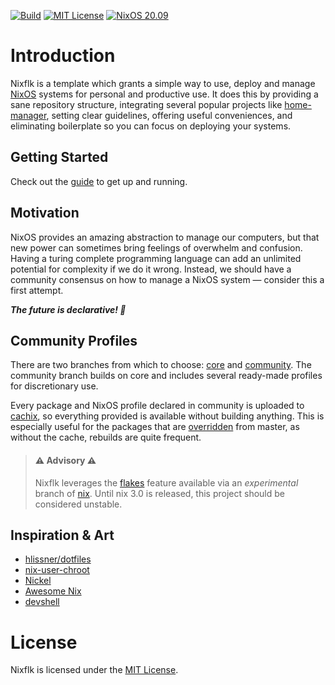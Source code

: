 [![Build](https://img.shields.io/github/checks-status/nrdxp/nixflk/core)](https://hercules-ci.com/github/nrdxp/nixflk/jobs)
[![MIT License](https://img.shields.io/github/license/nrdxp/nixflk)][mit]
[![NixOS 20.09](https://img.shields.io/badge/NixOS-v20.09-blue.svg?style=flat&logo=NixOS&logoColor=white)](https://nixos.org)

# Introduction
Nixflk is a template which grants a simple way to use, deploy and manage
[NixOS][nixos] systems for personal and productive use. It does this by
providing a sane repository structure, integrating several popular projects
like [home-manager][home-manager], setting clear guidelines, offering useful
conveniences, and eliminating boilerplate so you can focus on deploying your
systems.

## Getting Started
Check out the [guide](https://flk.nrdxp.dev/doc/start) to get up and running.

## Motivation
NixOS provides an amazing abstraction to manage our computers, but that new
power can sometimes bring feelings of overwhelm and confusion. Having a turing
complete programming language can add an unlimited potential for complexity if
we do it wrong. Instead, we should have a community consensus on how to manage
a NixOS system — consider this a first attempt.

___The future is declarative! 🎉___

## Community Profiles
There are two branches from which to choose: [core][core] and
[community][community]. The community branch builds on core and includes
several ready-made profiles for discretionary use.

Every package and NixOS profile declared in community is uploaded to
[cachix](./cachix), so everything provided is available without building
anything. This is especially useful for the packages that are
[overridden](./overrides) from master, as without the cache, rebuilds are
quite frequent.

> #### ⚠ Advisory ⚠
> Nixflk leverages the [flakes][flakes] feature available via an _experimental_
> branch of [nix][nix]. Until nix 3.0 is released, this project should be
> considered unstable.

## Inspiration & Art
- [hlissner/dotfiles][dotfiles]
- [nix-user-chroot](https://github.com/nix-community/nix-user-chroot)
- [Nickel](https://github.com/tweag/nickel)
- [Awesome Nix](https://github.com/nix-community/awesome-nix)
- [devshell](https://github.com/numtide/devshell)

# License
Nixflk is licensed under the [MIT License][mit].

[nix]: https://nixos.org/manual/nix/stable
[mit]: https://mit-license.org
[nixos]: https://nixos.org/manual/nixos/stable
[home-manager]: https://nix-community.github.io/home-manager
[flakes]: https://nixos.wiki/wiki/Flakes
[core]: https://github.com/nrdxp/nixflk
[community]: https://github.com/nrdxp/nixflk/tree/community
[dotfiles]: https://github.com/hlissner/dotfiles
